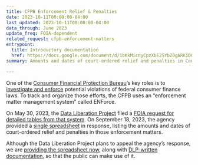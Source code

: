 ```yaml
---
title: CFPB Enforcement Relief & Penalties
date: 2023-10-11T00:00:00-04:00
last_updated: 2023-10-11T00:00:00-04:00
data_through: June 2023
update_freq: FOIA-dependent
related_request: cfpb-enforcement-matters
entrypoint:
  title: Introductory documentation
  href: https://docs.google.com/document/d/1bKkMicnyCpzXbE2SYbZ0gARK1DGSZcNrgWPWKHrPleY/edit
summary: Amounts and dates of court-ordered relief and penalties in Consumer Financial Protection Bureau enforcement matters.

---
```


One of the [Consumer Financial Protection Bureau](https://www.consumerfinance.gov/)’s key roles is to [investigate and enforce](https://www.consumerfinance.gov/enforcement/life-cycle-of-enforcement-action/) potential violations of federal consumer finance laws. To track and organize those efforts, the CFPB uses an “enforcement matter management system” called ENForce. 

On May 30, 2023, the [Data Liberation Project](https://www.data-liberation-project.org) filed a [FOIA request for detailed tables from that system](https://www.data-liberation-project.org/requests/cfpb-enforcement-matters/). On September 18, 2023, the agency provided a [single spreadsheet](https://docs.google.com/spreadsheets/d/1QLJX90raianm8pE10dAKpVpGVoOPEIdc/edit) in response, listing the amounts and dates of court-ordered relief and penalties in those enforcement matters.

Although the Data Liberation Project plans to appeal the agency’s response, we are [providing the spreadsheet now](https://docs.google.com/spreadsheets/d/1QLJX90raianm8pE10dAKpVpGVoOPEIdc/edit), along with [DLP-written documentation](https://docs.google.com/document/d/1bKkMicnyCpzXbE2SYbZ0gARK1DGSZcNrgWPWKHrPleY/edit), so that the public can make use of it.
